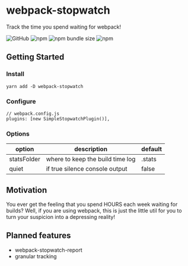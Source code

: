 # webpack-stopwatch
Track the time you spend waiting for webpack!

![GitHub](https://img.shields.io/github/license/white-sock-systems/webpack-stopwatch?style=flat-square)
![npm](https://img.shields.io/npm/dy/webpack-stopwatch?style=flat-square)
![npm bundle size](https://img.shields.io/bundlephobia/min/webpack-stopwatch?style=flat-square)
![npm](https://img.shields.io/npm/v/webpack-stopwatch?style=flat-square)

## Getting Started

### Install

`yarn add -D webpack-stopwatch`

### Configure
```
// webpack.config.js
plugins: [new SimpleStopwatchPlugin()],
```

### Options
| option | description | default
--- | --- | ---
| statsFolder |  where to keep the build time log | .stats
| quiet | if true silence console output | false

## Motivation

You ever get the feeling that you spend HOURS each week waiting for builds? Well, if you are using webpack, this is just the little util for you to turn your suspicion into a depressing reality!

## Planned features
- webpack-stopwatch-report
- granular tracking
